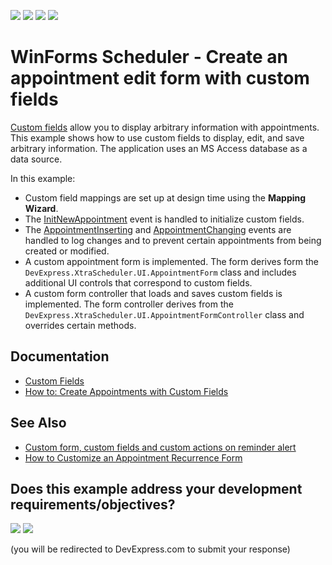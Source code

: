 <!-- default badges list -->
![](https://img.shields.io/endpoint?url=https://codecentral.devexpress.com/api/v1/VersionRange/128636295/18.1.3%2B)
[![](https://img.shields.io/badge/Open_in_DevExpress_Support_Center-FF7200?style=flat-square&logo=DevExpress&logoColor=white)](https://supportcenter.devexpress.com/ticket/details/E2782)
[![](https://img.shields.io/badge/📖_How_to_use_DevExpress_Examples-e9f6fc?style=flat-square)](https://docs.devexpress.com/GeneralInformation/403183)
[![](https://img.shields.io/badge/💬_Leave_Feedback-feecdd?style=flat-square)](#does-this-example-address-your-development-requirementsobjectives)
<!-- default badges end -->
# WinForms Scheduler - Create an appointment edit form with custom fields

[Custom fields](https://docs.devexpress.com/WindowsForms/17137/controls-and-libraries/scheduler/data-binding/mappings/custom-fields) allow you to display arbitrary information with appointments. This example shows how to use custom fields to display, edit, and save arbitrary information. The application uses an MS Access database as a data source. 

In this example:

* Custom field mappings are set up at design time using the **Mapping Wizard**. 
* The [InitNewAppointment](https://docs.devexpress.com/WindowsForms/DevExpress.XtraScheduler.SchedulerControl.InitNewAppointment) event is handled to initialize custom fields.
* The [AppointmentInserting](https://docs.devexpress.com/CoreLibraries/DevExpress.XtraScheduler.SchedulerStorageBase.AppointmentInserting) and [AppointmentChanging](https://docs.devexpress.com/CoreLibraries/DevExpress.XtraScheduler.SchedulerStorageBase.AppointmentChanging) events are handled to log changes and to prevent certain appointments from being created or modified.
* A custom appointment form is implemented. The form derives form the `DevExpress.XtraScheduler.UI.AppointmentForm` class and includes additional UI controls that correspond to custom fields.
* A custom form controller that loads and saves custom fields is implemented. The form controller derives from the `DevExpress.XtraScheduler.UI.AppointmentFormController` class and overrides certain methods.


## Documentation

* [Custom Fields](https://docs.devexpress.com/WindowsForms/17137/controls-and-libraries/scheduler/data-binding/mappings/custom-fields)
* [How to: Create Appointments with Custom Fields](https://docs.devexpress.com/WindowsForms/5228/controls-and-libraries/scheduler/examples/data-binding/how-to-create-appointments-with-custom-fields)


## See Also

* [Custom form, custom fields and custom actions on reminder alert](https://www.devexpress.com/Support/Center/p/E382)
* [How to Customize an Appointment Recurrence Form](https://docs.devexpress.com/WindowsForms/2880/controls-and-libraries/scheduler/examples/forms/how-to-create-a-custom-appointment-recurrence-form-method-1)
<!-- feedback -->
## Does this example address your development requirements/objectives?

[<img src="https://www.devexpress.com/support/examples/i/yes-button.svg"/>](https://www.devexpress.com/support/examples/survey.xml?utm_source=github&utm_campaign=winforms-scheduler-create-appointment-edit-form-with-custom-fields&~~~was_helpful=yes) [<img src="https://www.devexpress.com/support/examples/i/no-button.svg"/>](https://www.devexpress.com/support/examples/survey.xml?utm_source=github&utm_campaign=winforms-scheduler-create-appointment-edit-form-with-custom-fields&~~~was_helpful=no)

(you will be redirected to DevExpress.com to submit your response)
<!-- feedback end -->
